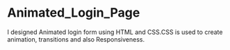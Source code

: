# Animated_Login_Page
I designed Animated login form using HTML and CSS.CSS is used to create animation, transitions and also Responsiveness.
 
